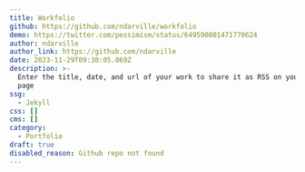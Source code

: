 ```yaml
---
title: Workfolio
github: https://github.com/ndarville/workfolio
demo: https://twitter.com/pessimism/status/649590801471770624
author: ndarville
author_link: https://github.com/ndarville
date: 2023-11-29T09:30:05.069Z
description: >-
  Enter the title, date, and url of your work to share it as RSS on your GitHub
  page
ssg:
  - Jekyll
css: []
cms: []
category:
  - Portfolio
draft: true
disabled_reason: Github repo not found
---
```

